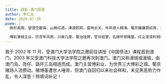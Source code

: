 ```yaml
---
title: 疏影·澳门观感
author: 李仁玉
date: 2020-07-20
poem: |
  依栏高阁，望澄空碧海，山枫红透。津渡熙熙，笛响长天，市井游人蜩沸。葡京攘攘霓虹夜，众豪客，掷金无数。更流莺，啼声婉婉，蜂蝶随声招去。

  博彩濠城主业，历百年风雨，兴衰几度。葡治挂牌，官许经营，名赫环球赌屋。红尘滚滚利相牵，想开来、私心贪欲。怎可知、罪生黄赌，濠镜何无血雨？
---
```


我于 2002 年 11 月，受澳门大学法学院之邀前往讲授《中国债法》课程首到澳门。2003 年又受澳门科技大学法学院之邀再次到澳门。澳门又称濠镜或濠城，由澳门岛、氹仔、路环三岛相连而成。澳门主营博彩业，为世界三大博彩之城。葡京赌场人流攒动。赌博虽遭世人唾弃，但澳门自回归以来社会祥和，未见黑恶势力作乱，令人深思！特填词补记！
